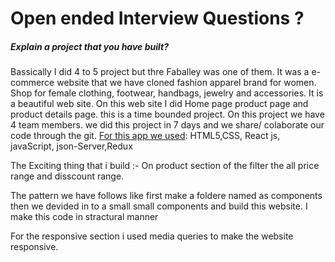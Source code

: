 # Open ended Interview Questions ?


<h5>Explain a project that you have built?</h5>
<p>
Bassically I did 4 to 5 project but thre Faballey was one of them. It was a e-commerce website that we have cloned fashion apparel brand for women. Shop for female clothing, footwear, handbags, jewelry and accessories. It is a beautiful web site. On this web site I did Home page product page and product details page.
this is a time bounded project.  On  this project we have 4 team members. we did this project in 7 days and we share/ colaborate our code through the git.
<u>For this app we used</u>:  HTML5,CSS, React js, javaScript, json-Server,Redux


The Exciting thing that i build :- On product section of the filter the all price range and disscount range.
</p>
<p>The pattern we have follows like first make a foldere named as components then we devided in to a small small components and build this website. I make this code in stractural manner</p>
<p> For the responsive section i used media queries to make the website responsive.</p>